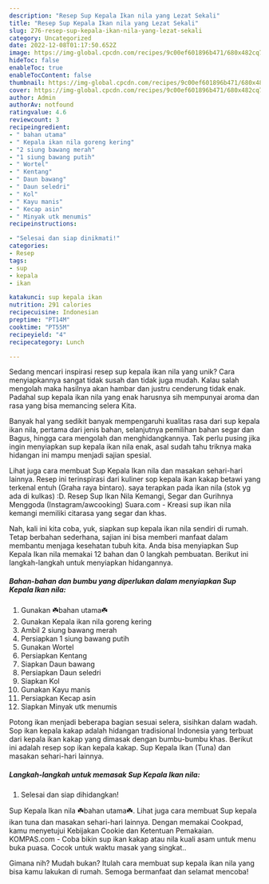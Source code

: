 ```yaml
---
description: "Resep Sup Kepala Ikan nila yang Lezat Sekali"
title: "Resep Sup Kepala Ikan nila yang Lezat Sekali"
slug: 276-resep-sup-kepala-ikan-nila-yang-lezat-sekali
category: Uncategorized
date: 2022-12-08T01:17:50.652Z
image: https://img-global.cpcdn.com/recipes/9c00ef601896b471/680x482cq70/sup-kepala-ikan-nila-foto-resep-utama.jpg
hideToc: false
enableToc: true
enableTocContent: false
thumbnail: https://img-global.cpcdn.com/recipes/9c00ef601896b471/680x482cq70/sup-kepala-ikan-nila-foto-resep-utama.jpg
cover: https://img-global.cpcdn.com/recipes/9c00ef601896b471/680x482cq70/sup-kepala-ikan-nila-foto-resep-utama.jpg
author: Admin
authorAv: notfound
ratingvalue: 4.6
reviewcount: 3
recipeingredient:
- " bahan utama"
- " Kepala ikan nila goreng kering"
- "2 siung bawang merah"
- "1 siung bawang putih"
- " Wortel"
- " Kentang"
- " Daun bawang"
- " Daun seledri"
- " Kol"
- " Kayu manis"
- " Kecap asin"
- " Minyak utk menumis"
recipeinstructions:

- "Selesai dan siap dinikmati!"
categories:
- Resep
tags:
- sup
- kepala
- ikan

katakunci: sup kepala ikan 
nutrition: 291 calories
recipecuisine: Indonesian
preptime: "PT14M"
cooktime: "PT55M"
recipeyield: "4"
recipecategory: Lunch

---
```





Sedang mencari inspirasi resep sup kepala ikan nila yang unik? Cara menyiapkannya sangat tidak susah dan tidak juga mudah. Kalau salah mengolah maka hasilnya akan hambar dan justru cenderung tidak enak. Padahal sup kepala ikan nila yang enak harusnya sih mempunyai aroma dan rasa yang bisa memancing selera Kita.





Banyak hal yang sedikit banyak mempengaruhi kualitas rasa dari sup kepala ikan nila, pertama dari jenis bahan, selanjutnya pemilihan bahan segar dan Bagus, hingga cara mengolah dan menghidangkannya. Tak perlu pusing jika ingin menyiapkan sup kepala ikan nila enak,      asal sudah tahu triknya maka hidangan ini mampu menjadi sajian spesial.














Lihat juga cara membuat Sup Kepala Ikan nila dan masakan sehari-hari lainnya. Resep ini terinspirasi dari kuliner sop kepala ikan kakap betawi yang terkenal entuh (Graha raya bintaro). saya terapkan pada ikan nila (stok yg ada di kulkas) :D. Resep Sup Ikan Nila Kemangi, Segar dan Gurihnya Menggoda (Instagram/awcooking) Suara.com - Kreasi sup ikan nila kemangi memiliki citarasa yang segar dan khas.






Nah, kali ini kita coba, yuk, siapkan sup kepala ikan nila sendiri di rumah. Tetap berbahan sederhana, sajian ini bisa memberi manfaat dalam membantu menjaga kesehatan tubuh kita. Anda bisa menyiapkan Sup Kepala Ikan nila memakai 12 bahan dan 0 langkah pembuatan. Berikut ini langkah-langkah untuk menyiapkan hidangannya.

<!--inarticleads1-->

##### Bahan-bahan dan bumbu yang diperlukan dalam menyiapkan Sup Kepala Ikan nila:

1. Gunakan  ☘️bahan utama☘️
1. Gunakan  Kepala ikan nila goreng kering
1. Ambil 2 siung bawang merah
1. Persiapkan 1 siung bawang putih
1. Gunakan  Wortel
1. Persiapkan  Kentang
1. Siapkan  Daun bawang
1. Persiapkan  Daun seledri
1. Siapkan  Kol
1. Gunakan  Kayu manis
1. Persiapkan  Kecap asin
1. Siapkan  Minyak utk menumis


Potong ikan menjadi beberapa bagian sesuai selera, sisihkan dalam wadah. Sop ikan kepala kakap adalah hidangan tradisional Indonesia yang terbuat dari kepala ikan kakap yang dimasak dengan bumbu-bumbu khas. Berikut ini adalah resep sop ikan kepala kakap. Sup Kepala Ikan (Tuna) dan masakan sehari-hari lainnya. 

<!--inarticleads2-->

##### Langkah-langkah untuk memasak Sup Kepala Ikan nila:


1. Selesai dan siap dihidangkan!

Sup Kepala Ikan nila ☘️bahan utama☘️. Lihat juga cara membuat Sup kepala ikan tuna dan masakan sehari-hari lainnya. Dengan memakai Cookpad, kamu menyetujui Kebijakan Cookie dan Ketentuan Pemakaian. KOMPAS.com - Coba bikin sup ikan kakap atau nila kuali asam untuk menu buka puasa. Cocok untuk waktu masak yang singkat.. 

Gimana nih? Mudah bukan? Itulah cara membuat sup kepala ikan nila yang bisa kamu lakukan di rumah. Semoga bermanfaat dan selamat mencoba!
